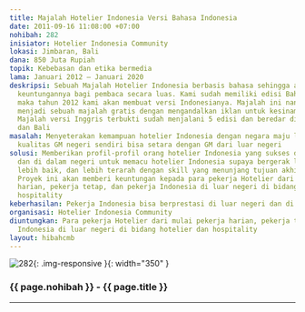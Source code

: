 ```yaml
---
title: Majalah Hotelier Indonesia Versi Bahasa Indonesia
date: 2011-09-16 11:08:00 +07:00
nohibah: 282
inisiator: Hotelier Indonesia Community
lokasi: Jimbaran, Bali
dana: 850 Juta Rupiah
topik: Kebebasan dan etika bermedia
lama: Januari 2012 – Januari 2020
deskripsi: Sebuah Majalah Hotelier Indonesia berbasis bahasa sehingga akan mudah diserap
  keuntungannya bagi pembaca secara luas. Kami sudah memiliki edisi Bahasa Inggris
  maka tahun 2012 kami akan membuat versi Indonesianya. Majalah ini nantinya akan
  menjadi sebuah majalah gratis dengan mengandalkan iklan untuk kesinambungannya.
  Majalah versi Inggris terbukti sudah menjalani 5 edisi dan beredar di Jakarta, Surabaya,
  dan Bali
masalah: Menyeterakan kemampuan hotelier Indonesia dengan negara maju lainnya sehingga
  kualitas GM negeri sendiri bisa setara dengan GM dari luar negeri
solusi: Memberikan profil-profil orang hotelier Indonesia yang sukses di luar negeri
  dan di dalam negeri untuk memacu hotelier Indonesia supaya bergerak lebih cepat,
  lebih baik, dan lebih terarah dengan skill yang menunjang tujuan akhir dan prosesnya.
  Proyek ini akan memberi keuntungan kepada para pekerja Hotelier dari mulai pekerja
  harian, pekerja tetap, dan pekerja Indonesia di luar negeri di bidang hotelier dan
  hospitality
keberhasilan: Pekerja Indonesia bisa berprestasi di luar negeri dan di dalam negeri
organisasi: Hotelier Indonesia Community
diuntungkan: Para pekerja Hotelier dari mulai pekerja harian, pekerja tetap, dan pekerja
  Indonesia di luar negeri di bidang hotelier dan hospitality
layout: hibahcmb
---
```


![282](/static/img/hibahcmb/282.png){: .img-responsive }{: width="350" }

### {{ page.nohibah }} - {{ page.title }}

---
